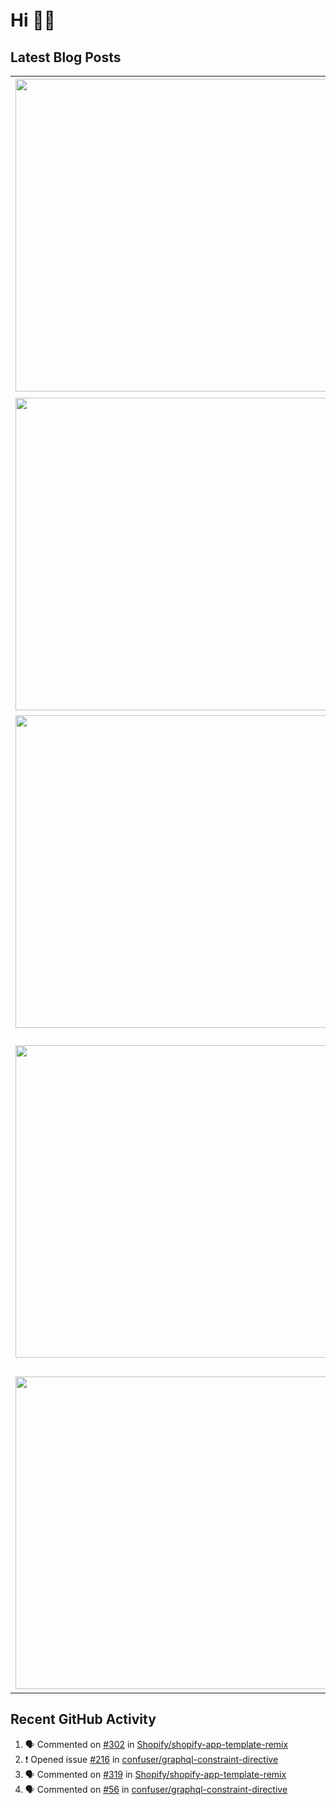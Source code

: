 # Hi 👋🏼

## Latest Blog Posts

<!-- HASHNODE_POSTS:START -->
<table>
	<tr>
			<td><img src="https://cdn.hashnode.com/res/hashnode/image/upload/v1696167313472/e0dfab37-2821-487e-9f34-b2ee86d631fc.png" width="500" height="auto" /></td>
			<td>
				<sup>2023-10-02T14:00:12.063Z</sup><br />
				<b>Podcast Notes: Happy Bootstrapping</b>
				<p>💁 I will update this post if I have notes for new episodes.   By Andreas Lehr (🇩🇪) who is the founder of We Manage and also runs a newsletter allesnurgecloud.  My name is Andreas Lehr and in this podcast, I interview different entrepreneurs every ...</p>
			</td>
		</tr>
<tr>
			<td><img src="https://cdn.hashnode.com/res/hashnode/image/upload/v1694873897921/51063ecb-2e70-4e0f-b467-ef9f76470c6a.png" width="500" height="auto" /></td>
			<td>
				<sup>2023-09-19T07:00:12.100Z</sup><br />
				<b>How To Use Different Git Configs</b>
				<p>A lot of us are coding for an employee and privately or as a freelancer for multiple companies. You might want to associate commits for the different projects with a different user (e.g. email) or sign them differently (I think you should). While you...</p>
			</td>
		</tr>
<tr>
			<td><img src="https://cdn.hashnode.com/res/hashnode/image/upload/v1692431209248/be1eb663-95a1-4e4c-a020-0016709134c5.png" width="500" height="auto" /></td>
			<td>
				<sup>2023-08-19T07:49:14.318Z</sup><br />
				<b>Podcast Notes: Minimal Empires</b>
				<p>💁 I will update this post if I have notes for new episodes.   By Sumit Kumar who is the founder of Parqet and has previously worked at Stripe.  Today, all it takes is the internet to build a business empire that completely changes our lives - we jus...</p>
			</td>
		</tr>
<tr>
			<td><img src="https://cdn.hashnode.com/res/hashnode/image/upload/v1682847180351/28c62519-991c-4ad9-9338-b0433a524e07.png" width="500" height="auto" /></td>
			<td>
				<sup>2023-04-30T09:37:37.965Z</sup><br />
				<b>Create Your Personal, Pay-Per-Use ChatGPT Client in Minutes</b>
				<p>I was hesitant to purchase ChatGPT Pro. While I often use ChatGPT, the $20 per month price tag seemed excessive for my needs. However, the slow response time and limited availability were frustrating. I appreciate the serverless, pay-per-use approach...</p>
			</td>
		</tr>
<tr>
			<td><img src="https://cdn.hashnode.com/res/hashnode/image/upload/v1674676741389/9ef44422-0a77-4afd-86c5-c1bdc78ca582.png" width="500" height="auto" /></td>
			<td>
				<sup>2023-01-25T19:57:02.440Z</sup><br />
				<b>You Have Fucked Up! How to git revert?</b>
				<p>You have messed up production. All hell broke loose. What to do now? Fix it as fast as possible and undo the last change that made everything fall apart to unblock further deployments. Fix Production Fast First of all, it is a good idea to get back t...</p>
			</td>
		</tr>
</table>
<!-- HASHNODE_POSTS:END -->

## Recent GitHub Activity

<!--START_SECTION:activity-->
1. 🗣 Commented on [#302](https://github.com/Shopify/shopify-app-template-remix/issues/302) in [Shopify/shopify-app-template-remix](https://github.com/Shopify/shopify-app-template-remix)
2. ❗️ Opened issue [#216](https://github.com/confuser/graphql-constraint-directive/issues/216) in [confuser/graphql-constraint-directive](https://github.com/confuser/graphql-constraint-directive)
3. 🗣 Commented on [#319](https://github.com/Shopify/shopify-app-template-remix/issues/319) in [Shopify/shopify-app-template-remix](https://github.com/Shopify/shopify-app-template-remix)
4. 🗣 Commented on [#56](https://github.com/confuser/graphql-constraint-directive/issues/56) in [confuser/graphql-constraint-directive](https://github.com/confuser/graphql-constraint-directive)
<!--END_SECTION:activity-->

